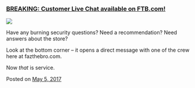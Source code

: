 
### [BREAKING: Customer Live Chat available on FTB.com!](https://fazthebro.com/2017/05/05/breaking-customer-live-chat-available-on-ftb-com/)

![](https://fazthebro.com/wp-content/uploads/2017/05/2017-05-05-16_40_24-FTB-Security-–-Not-your-usual-IT-security-blog.png)

Have any burning security questions? Need a recommendation? Need answers about the store?

Look at the bottom corner – it opens a direct message with one of the crew here at fazthebro.com.

Now _that_ is service.

Posted on [May 5, 2017](https://fazthebro.com/2017/05/05/my-face-when-i-see-georges-birthday-event-tonight/)
